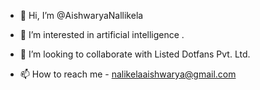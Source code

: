 - 👋 Hi, I’m @AishwaryaNallikela
- 👀 I’m interested in artificial intelligence .
  
- 💞️ I’m looking to collaborate with Listed Dotfans Pvt. Ltd.

- 📫 How to reach me - nalikelaaishwarya@gmail.com

<!---
AishwaryaNallikela/AishwaryaNallikela is a ✨ special ✨ repository because its `README.md` (this file) appears on your GitHub profile.
You can click the Preview link to take a look at your changes.
--->
